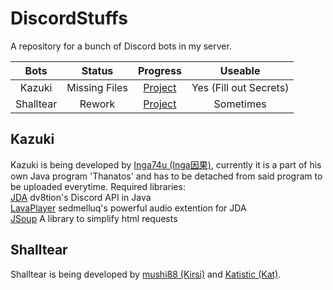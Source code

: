 # DiscordStuffs
A repository for a bunch of Discord bots in my server.

|Bots      |Status                |Progress                                                      |Useable               |
|:--------:|:--------------------:|:------------------------------------------------------------:|:--------------------:|
|Kazuki    |Missing Files         |[Project](https://github.com/Inga74u/DiscordStuffs/projects/2)|Yes (Fill out Secrets)|
|Shalltear |Rework                |[Project](https://github.com/Inga74u/DiscordStuffs/projects/1)|Sometimes             |



## Kazuki
Kazuki is being developed by [Inga74u (Inga因果)](https://github.com/inga74u), currently it is a part of his own Java program 'Thanatos' and has to be detached from said program to be uploaded everytime. Required libraries:  
[JDA](https://github.com/DV8FromTheWorld/JDA) dv8tion's Discord API in Java  
[LavaPlayer](https://github.com/sedmelluq/lavaplayer) sedmelluq's powerful audio extention for JDA  
[JSoup](https://jsoup.org/) A library to simplify html requests  



## Shalltear
Shalltear is being developed by [mushi88 (Kirsi)](https://github.com/mushi88) and [Katistic (Kat)](https://github.com/Katistic).
